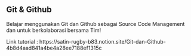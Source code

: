## Git & Github
Belajar menggunakan Git dan Github sebagai Source Code Management dan untuk berkolaborasi bersama Tim!
<p> Link tutorial : https://satin-rugby-b83.notion.site/Git-dan-Github-4b8d4aad841a4be4a28ee7188ef1315c </p>
